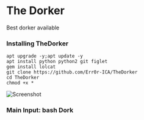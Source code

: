 
# The Dorker
Best dorker available

### Installing TheDorker
```
apt upgrade -y;apt update -y
apt install python python2 git figlet
gem install lolcat
git clone https://github.com/Err0r-ICA/TheDorker
cd TheDorker
chmod +x *
```

![Screenshot](https://i.postimg.cc/J17jkt7B/Screenshot-20200425-151133-Termux.jpg) 
### Main Input: bash Dork
